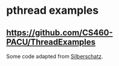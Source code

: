 # pthread examples

## https://github.com/CS460-PACU/ThreadExamples

Some code adapted from [Silberschatz](https://codex.cs.yale.edu/avi/os-book/OS10/index.html).
